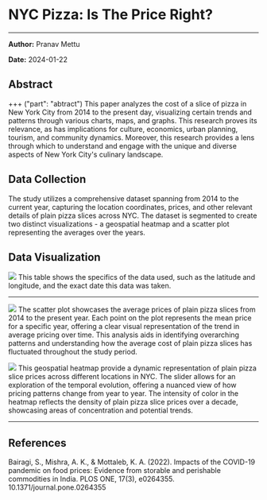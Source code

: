 # NYC Pizza: Is The Price Right?

---


**Author:** Pranav Mettu

**Date:** 2024-01-22


## Abstract
+++ ("part": "abtract")
This paper analyzes the cost of a slice of pizza in New York City from 2014 to the present day, visualizing certain trends and patterns through various charts, maps, and graphs. This research proves its relevance, as has implications for culture, economics, urban planning, tourism, and community dynamics. Moreover, this research provides a lens through which to understand and engage with the unique and diverse aspects of New York City's culinary landscape.

## Data Collection

The study utilizes a comprehensive dataset spanning from 2014 to the current year, capturing the location coordinates, prices, and other relevant details of plain pizza slices across NYC. The dataset is segmented to create two distinct visualizations - a geospatial heatmap and a scatter plot representing the averages over the years.

## Data Visualization

![](#example_table) This table shows the specifics of the data used, such as the latitude and longitude, and the exact date this data was taken.

---

![](#scatter_plot)
The scatter plot showcases the average prices of plain pizza slices from 2014 to the present year. Each point on the plot represents the mean price for a specific year, offering a clear visual representation of the trend in average pricing over time. This analysis aids in identifying overarching patterns and understanding how the average cost of plain pizza slices has fluctuated throughout the study period.




![](#heatmap_w_slider)
This geospatial heatmap provide a dynamic representation of plain pizza slice prices across different locations in NYC. The slider allows for an exploration of the temporal evolution, offering a nuanced view of how pricing patterns change from year to year. The intensity of color in the heatmap reflects the density of plain pizza slice prices over a decade, showcasing areas of concentration and potential trends.

---



## References

Bairagi, S., Mishra, A. K., & Mottaleb, K. A. (2022). Impacts of the COVID-19 pandemic on food prices: Evidence from storable and perishable commodities in India. PLOS ONE, 17(3), e0264355. 10.1371/journal.pone.0264355

[2i2c]: https://2i2c.org/
[curvenote]: https://curvenote.com
[docutils]: https://docutils.sourceforge.io/
[executablebooks]: https://executablebooks.org/
[jupyterbook]: https://jupyterbook.org/
[jupyterlab-myst]: https://github.com/executablebooks/jupyterlab-myst
[sphinx]: https://www.sphinx-doc.org/
